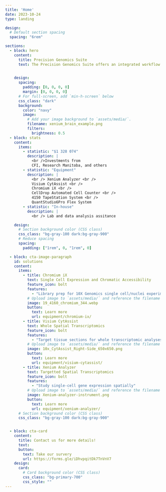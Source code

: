 ```yaml
---
title: 'Home'
date: 2023-10-24
type: landing

design:
  # Default section spacing
  spacing: "6rem"

sections:
  - block: hero
    content:
      title: Precision Genomics Suite
      text: The Precision Genomics Suite offers an integrated workflow for multi-omics single cell analyses, whole transcriptome single cell spatial sequencing, and high resolution targeted (i.e., sub-cellular) spatial sequencing.<br /> <br /> Funded by <span style="color:#7BAFD4">**[CFI-JELF](https://www.innovation.ca/apply-manage-awards/funding-opportunities/john-r-evans-leaders-fund)**</span> (<span style="color:#7BAFD4">**[Drögemöller](https://www.drogemollerlab.com/)**</span>, <span style="color:#7BAFD4">**[Kowalec](https://www.kowaleclab.com/)**</span>, and <span style="color:#7BAFD4">**[Wright](https://galenwrightlab.com/)**</span> Labs)
      

    design:
      spacing:
        padding: [0, 0, 0, 0]
        margin: [0, 0, 0, 0]
      # For full-screen, add `min-h-screen` below
      css_class: "dark"
      background:
        color: "navy"
        image:
          # Add your image background to `assets/media/`.
          filename: xenium_brain_example.png
          filters:
            brightness: 0.5
  - block: stats
    content:
      items:
        - statistic: "$1 328 074"
          description: |
            <br />Investments from  
            CFI, Research Manitoba, and others
        - statistic: "Equipment" 
          description: |
            <br /> Xenium Analyzer <br /> 
            Visium CytAssist <br /> 
            Chromium iX <br /> 
            CellDrop Automated Cell Counter <br />
            4150 TapeStation System <br /> 
            QuantStudio6Pro Flex System 
        - statistic: "In-house"
          description: | 
            <br /> Lab and data analysis assitance

    design:
      # Section background color (CSS class)
      css_class: "bg-gray-100 dark:bg-gray-900"
      # Reduce spacing
      spacing:
        padding: ["1rem", 0, "1rem", 0]

  - block: cta-image-paragraph
    id: solutions
    content:
      items:
        - title: Chromium iX
          text: Single Cell Expression and Chromatic Accessibility
          feature_icon: bolt
          features:
            - "Library prep for 10X Genomics single cell/nuclei experiments"
          # Upload image to `assets/media/` and reference the filename here
          image: 19_4160_chromium_344.webp
          button:
            text: Learn more
            url: equipment/chromium-ix/
        - title: Visium CytAssist
          text: Whole Spatial Transcriptomics
          feature_icon: bolt
          features:
            - "Target tissue sections for whole transcriptomic analyses"
          # Upload image to `assets/media/` and reference the filename here
          image: 10x_CytAssist_Right-Side_650x650.png
          button:
            text: Learn more
            url: equipment/visium-cytassist/
        - title: Xenium Analyzer
          text: Targetted Spatial Transcriptomics
          feature_icon: bolt
          features:
            - "Study single-cell gene expression spatially"
          # Upload image to `assets/media/` and reference the filename here
          image: Xenium-analyzer-instrument.png
          button:
            text: Learn more
            url: equipment/xenium-analyzer/
      # Section background color (CSS class)
      css_class: "bg-gray-100 dark:bg-gray-900"


  - block: cta-card
    content:
      title: Contact us for more details!
      text: 
      button:
        text: Take our survery
        url: https://forms.gle/iDhvpqitDk7TnVnV7
    design:
      card:
        # Card background color (CSS class)
        css_class: "bg-primary-700"
        css_style: ""
---
```

